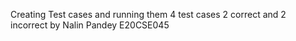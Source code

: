 Creating Test cases and running them 4 test cases 2 correct and 2 incorrect by Nalin Pandey E20CSE045
